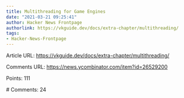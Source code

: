 ```yaml
---
title: Multithreading for Game Engines
date: "2021-03-21 09:25:41"
author: Hacker News Frontpage
authorlink: https://vkguide.dev/docs/extra-chapter/multithreading/
tags:
- Hacker-News-Frontpage
---
```


<p>Article URL: <a href="https://vkguide.dev/docs/extra-chapter/multithreading/">https://vkguide.dev/docs/extra-chapter/multithreading/</a></p>
<p>Comments URL: <a href="https://news.ycombinator.com/item?id=26529200">https://news.ycombinator.com/item?id=26529200</a></p>
<p>Points: 111</p>
<p># Comments: 24</p>
